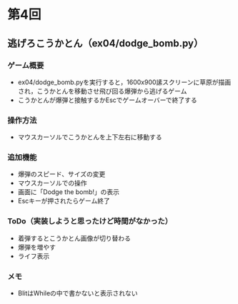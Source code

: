 # 第4回
## 逃げろこうかとん（ex04/dodge_bomb.py）
### ゲーム概要
- ex04/dodge_bomb.pyを実行すると，1600x900䛾スクリーンに草原が描画され，こうかとんを移動させ飛び回る爆弾から逃げるゲーム
- こうかとんが爆弾と接触するかEscでゲームオーバーで終了する
### 操作方法
- マウスカーソルでこうかとんを上下左右に移動する
### 追加機能
- 爆弾のスピード、サイズの変更
- マウスカーソルでの操作
- 画面に「Dodge the bomb!」の表示
- Escキーが押されたらゲーム終了
### ToDo（実装しようと思ったけど時間がなかった）
- 着弾するとこうかとん画像が切り替わる
- 爆弾を増やす
- ライフ表示
### メモ
- BlitはWhileの中で書かないと表示されない